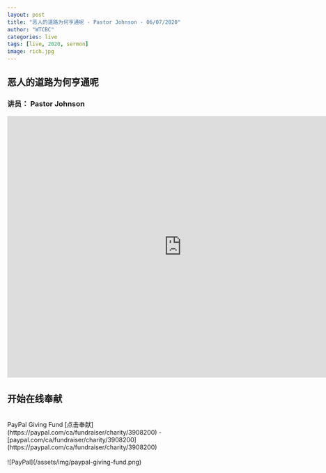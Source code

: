 ```yaml
---
layout: post
title: "恶人的道路为何亨通呢 - Pastor Johnson - 06/07/2020"
author: "WTCBC"
categories: live
tags: [live, 2020, sermon]
image: rich.jpg
---
```


## 恶人的道路为何亨通呢

### 讲员： Pastor Johnson

<iframe src="https://www.facebook.com/plugins/post.php?href=https%3A%2F%2Fwww.facebook.com%2Fwestcbc%2Fvideos%2F1093074901076280%2F&show_text=true&width=552&appId=377664742243645&height=377" width="800" height="600" style="border:none;overflow:hidden" scrolling="no" frameborder="0" allowTransparency="true" allow="encrypted-media"></iframe>

## 开始在线奉献
<br/>
PayPal Giving Fund [点击奉献](https://paypal.com/ca/fundraiser/charity/3908200) - [paypal.com/ca/fundraiser/charity/3908200](https://paypal.com/ca/fundraiser/charity/3908200)
<br/>
<br/>
![PayPal](/assets/img/paypal-giving-fund.png)
